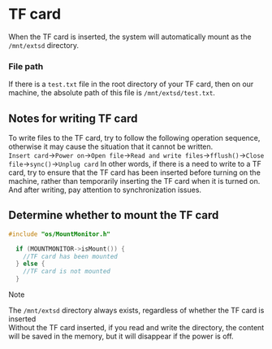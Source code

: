 # TF card

When the TF card is inserted, the system will automatically mount as the `/mnt/extsd` directory.  

### File path 
If there is a `test.txt` file in the root directory of your TF card, then on our machine, the absolute path of this file is `/mnt/extsd/test.txt`.  


## Notes for writing TF card
 To write files to the TF card, try to follow the following operation sequence, otherwise it may cause the situation that it cannot be written.  
`Insert card`->`Power on`->`Open file`->`Read and write files`->`fflush()`->`Close file`->`sync()`->`Unplug card` 
 In other words, if there is a need to write to a TF card, try to ensure that the TF card has been inserted before turning on the machine, rather than temporarily inserting the TF card when it is turned on.  
 And after writing, pay attention to synchronization issues.

## Determine whether to mount the TF card
```c++
#include "os/MountMonitor.h"
```
```c++
  if (MOUNTMONITOR->isMount()) {
    //TF card has been mounted
  } else {
    //TF card is not mounted
  }
```


> [!Note]
> The `/mnt/extsd` directory always exists, regardless of whether the TF card is inserted  
> Without the TF card inserted, if you read and write the directory, the content will be saved in the memory, but it will disappear if the power is off.
